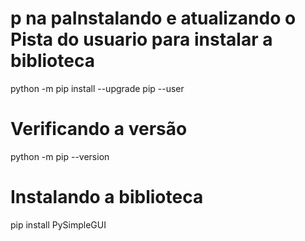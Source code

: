 # p na paInstalando e atualizando o Pista do usuario para instalar a biblioteca
python -m pip install --upgrade pip --user

# Verificando a versão
python -m pip --version

# Instalando a biblioteca
pip install PySimpleGUI

